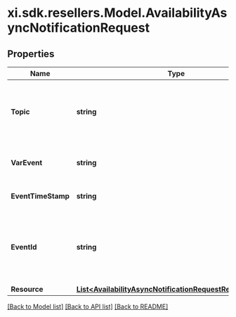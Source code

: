# xi.sdk.resellers.Model.AvailabilityAsyncNotificationRequest

## Properties

Name | Type | Description | Notes
------------ | ------------- | ------------- | -------------
**Topic** | **string** | Field for identifying whether it is a reseller or vendor event. For eg, resellers/orders | [optional] 
**VarEvent** | **string** | The event sent in the request. For eg, im::create. | [optional] 
**EventTimeStamp** | **string** | The timestamp at which the event was sent. | [optional] 
**EventId** | **string** | A unique id used as identifier for the sepcific event and used for generating the x-hub signature. | [optional] 
**Resource** | [**List&lt;AvailabilityAsyncNotificationRequestResourceInner&gt;**](AvailabilityAsyncNotificationRequestResourceInner.md) |  | [optional] 

[[Back to Model list]](../README.md#documentation-for-models) [[Back to API list]](../README.md#documentation-for-api-endpoints) [[Back to README]](../README.md)

